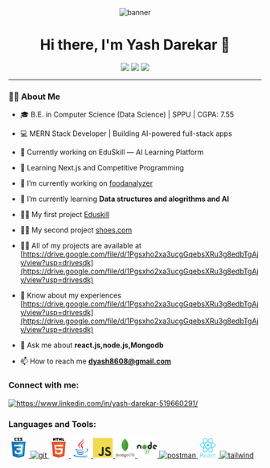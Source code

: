 <!-- Banner -->
<p align="center">
  <img src="![Header](./github-header-image.png)" alt="banner" />
</p>

<h1 align="center">Hi there, I'm Yash Darekar 👋</h1>

<p align="center">
  <a href="https://www.linkedin.com/in/yash-darekar-519660291/"><img src="https://img.shields.io/badge/LinkedIn-0077B5?style=for-the-badge&logo=linkedin" /></a>
  <a href="https://drive.google.com/file/d/1Pgsxho2xa3ucgGqebsXRu3g8edbTgAjy/view?usp=drivesdk"><img src="https://img.shields.io/badge/Portfolio-24292e?style=for-the-badge&logo=github" /></a>
  <a href="mailto:dyash8608@gmail.com"><img src="https://img.shields.io/badge/Email-D14836?style=for-the-badge&logo=gmail" /></a>
</p>

---

### 🧑‍💻 About Me

- 🎓 B.E. in Computer Science (Data Science) | SPPU | CGPA: 7.55  
- 💻 MERN Stack Developer | Building AI-powered full-stack apps  
- 🚀 Currently working on EduSkill — AI Learning Platform  
- 🧠 Learning Next.js and Competitive Programming


- 🔭 I’m currently working on [foodanalyzer](https://github.com/yashdarekar17/foodanaylzer)

- 🌱 I’m currently learning **Data structures and alogrithms and AI**

- 👨‍💻 My first project [Eduskill](https://github.com/yashdarekar17/Eduskill)

- 👨‍💻 My second project [shoes.com](https://github.com/yashdarekar17/shoes.com)

- 👨‍💻 All of my projects are available at [https://drive.google.com/file/d/1Pgsxho2xa3ucgGqebsXRu3g8edbTgAjy/view?usp=drivesdk](https://drive.google.com/file/d/1Pgsxho2xa3ucgGqebsXRu3g8edbTgAjy/view?usp=drivesdk)

- 📄 Know about my experiences [https://drive.google.com/file/d/1Pgsxho2xa3ucgGqebsXRu3g8edbTgAjy/view?usp=drivesdk](https://drive.google.com/file/d/1Pgsxho2xa3ucgGqebsXRu3g8edbTgAjy/view?usp=drivesdk)

- 💬 Ask me about **react.js,node.js,Mongodb**

- 📫 How to reach me **dyash8608@gmail.com**

<h3 align="left">Connect with me:</h3>
<p align="left">
<a href="https://linkedin.com/in/https://www.linkedin.com/in/yash-darekar-519660291/" target="blank"><img align="center" src="https://raw.githubusercontent.com/rahuldkjain/github-profile-readme-generator/master/src/images/icons/Social/linked-in-alt.svg" alt="https://www.linkedin.com/in/yash-darekar-519660291/" height="30" width="40" /></a>
</p>

<h3 align="left">Languages and Tools:</h3>
<p align="left"> <a href="https://www.w3schools.com/css/" target="_blank" rel="noreferrer"> <img src="https://raw.githubusercontent.com/devicons/devicon/master/icons/css3/css3-original-wordmark.svg" alt="css3" width="40" height="40"/> </a> <a href="https://git-scm.com/" target="_blank" rel="noreferrer"> <img src="https://www.vectorlogo.zone/logos/git-scm/git-scm-icon.svg" alt="git" width="40" height="40"/> </a> <a href="https://www.w3.org/html/" target="_blank" rel="noreferrer"> <img src="https://raw.githubusercontent.com/devicons/devicon/master/icons/html5/html5-original-wordmark.svg" alt="html5" width="40" height="40"/> </a> <a href="https://www.java.com" target="_blank" rel="noreferrer"> <img src="https://raw.githubusercontent.com/devicons/devicon/master/icons/java/java-original.svg" alt="java" width="40" height="40"/> </a> <a href="https://developer.mozilla.org/en-US/docs/Web/JavaScript" target="_blank" rel="noreferrer"> <img src="https://raw.githubusercontent.com/devicons/devicon/master/icons/javascript/javascript-original.svg" alt="javascript" width="40" height="40"/> </a> <a href="https://www.mongodb.com/" target="_blank" rel="noreferrer"> <img src="https://raw.githubusercontent.com/devicons/devicon/master/icons/mongodb/mongodb-original-wordmark.svg" alt="mongodb" width="40" height="40"/> </a> <a href="https://nodejs.org" target="_blank" rel="noreferrer"> <img src="https://raw.githubusercontent.com/devicons/devicon/master/icons/nodejs/nodejs-original-wordmark.svg" alt="nodejs" width="40" height="40"/> </a> <a href="https://postman.com" target="_blank" rel="noreferrer"> <img src="https://www.vectorlogo.zone/logos/getpostman/getpostman-icon.svg" alt="postman" width="40" height="40"/> </a> <a href="https://reactjs.org/" target="_blank" rel="noreferrer"> <img src="https://raw.githubusercontent.com/devicons/devicon/master/icons/react/react-original-wordmark.svg" alt="react" width="40" height="40"/> </a> <a href="https://tailwindcss.com/" target="_blank" rel="noreferrer"> <img src="https://www.vectorlogo.zone/logos/tailwindcss/tailwindcss-icon.svg" alt="tailwind" width="40" height="40"/> </a> </p>

